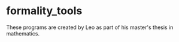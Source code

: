 formality_tools
===============

These programs are created by Leo as part of his master's thesis in mathematics. 
